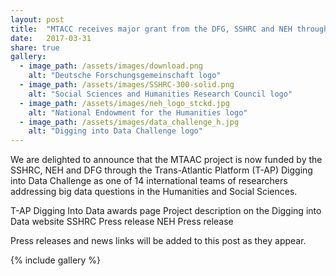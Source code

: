 ```yaml
---
layout: post
title:  "MTACC receives major grant from the DFG, SSHRC and NEH through the Digging into Data Challenge"
date:   2017-03-31
share: true
gallery:
  - image_path: /assets/images/download.png
    alt: "Deutsche Forschungsgemeinschaft logo"
  - image_path: /assets/images/SSHRC-300-solid.png
    alt: "Social Sciences and Humanities Research Council logo"
  - image_path: /assets/images/neh_logo_stckd.jpg
    alt: "National Endowment for the Humanities logo"
  - image_path: /assets/images/data_challenge_h.jpg
    alt: "Digging into Data Challenge logo"
---
```


We are delighted to announce that the MTAAC project is now funded by the SSHRC, NEH and DFG through the Trans-Atlantic Platform (T-AP)  Digging into Data Challenge as one of 14 international teams of researchers addressing big data questions in the Humanities and Social Sciences. 

T-AP Digging Into Data awards page
Project description on the Digging into Data website
SSHRC Press release
NEH Press release

Press releases and news links will be added to this post as they appear.

{% include gallery %}
